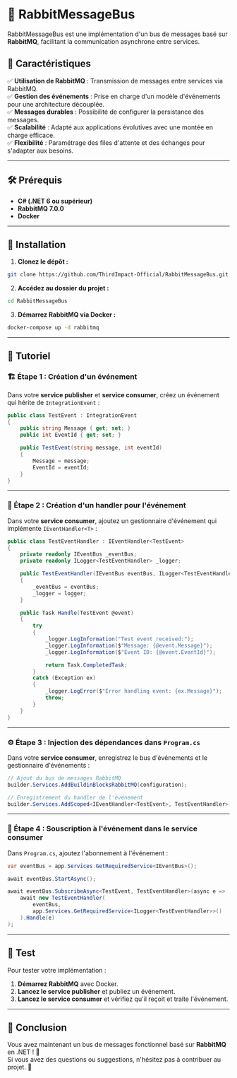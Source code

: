 # 🐇 RabbitMessageBus

RabbitMessageBus est une implémentation d'un bus de messages basé sur **RabbitMQ**, facilitant la communication asynchrone entre services.

## 📌 Caractéristiques

✅ **Utilisation de RabbitMQ** : Transmission de messages entre services via RabbitMQ.  
✅ **Gestion des événements** : Prise en charge d'un modèle d'événements pour une architecture découplée.  
✅ **Messages durables** : Possibilité de configurer la persistance des messages.  
✅ **Scalabilité** : Adapté aux applications évolutives avec une montée en charge efficace.  
✅ **Flexibilité** : Paramétrage des files d'attente et des échanges pour s'adapter aux besoins.  

---

## 🛠️ Prérequis

- **C# (.NET 6 ou supérieur)**
- **RabbitMQ 7.0.0**
- **Docker**

---

## 🚀 Installation

1. **Clonez le dépôt :**  

```bash
git clone https://github.com/ThirdImpact-Official/RabbitMessageBus.git
```

2. **Accédez au dossier du projet :**  

```bash
cd RabbitMessageBus
```

3. **Démarrez RabbitMQ via Docker :**  

```bash
docker-compose up -d rabbitmq
```

---

## 📖 Tutoriel

### 🏗️ Étape 1 : Création d'un événement  

Dans votre **service publisher** et **service consumer**, créez un événement qui hérite de `IntegrationEvent` :

```csharp
public class TestEvent : IntegrationEvent
{
    public string Message { get; set; }
    public int EventId { get; set; }

    public TestEvent(string message, int eventId)
    {
        Message = message;
        EventId = eventId;
    }
}
```

---

### 🔄 Étape 2 : Création d'un handler pour l'événement  

Dans votre **service consumer**, ajoutez un gestionnaire d'événement qui implémente `IEventHandler<T>` :

```csharp
public class TestEventHandler : IEventHandler<TestEvent>
{
    private readonly IEventBus _eventBus;
    private readonly ILogger<TestEventHandler> _logger;

    public TestEventHandler(IEventBus eventBus, ILogger<TestEventHandler> logger)
    {
        _eventBus = eventBus;
        _logger = logger;
    }

    public Task Handle(TestEvent @event)
    {
        try
        {
            _logger.LogInformation("Test event received:");
            _logger.LogInformation($"Message: {@event.Message}");
            _logger.LogInformation($"Event ID: {@event.EventId}");

            return Task.CompletedTask;
        }
        catch (Exception ex)
        {
            _logger.LogError($"Error handling event: {ex.Message}");
            throw;
        }
    }
}
```

---

### ⚙️ Étape 3 : Injection des dépendances dans `Program.cs`  

Dans votre **service consumer**, enregistrez le bus d'événements et le gestionnaire d'événements :

```csharp
// Ajout du bus de messages RabbitMQ
builder.Services.AddBuildinBlocksRabbitMQ(configuration);

// Enregistrement du handler de l'événement
builder.Services.AddScoped<IEventHandler<TestEvent>, TestEventHandler>();
```

---

### 📡 Étape 4 : Souscription à l'événement dans le service consumer  

Dans `Program.cs`, ajoutez l'abonnement à l'événement :

```csharp
var eventBus = app.Services.GetRequiredService<IEventBus>();

await eventBus.StartAsync();

await eventBus.SubscribeAsync<TestEvent, TestEventHandler>(async e =>
    await new TestEventHandler(
        eventBus,
        app.Services.GetRequiredService<ILogger<TestEventHandler>>()
    ).Handle(e)
);
```

---

## 🧪 Test  

Pour tester votre implémentation :

1. **Démarrez RabbitMQ** avec Docker.
2. **Lancez le service publisher** et publiez un événement.
3. **Lancez le service consumer** et vérifiez qu'il reçoit et traite l'événement.

---

## 🎯 Conclusion  

Vous avez maintenant un bus de messages fonctionnel basé sur **RabbitMQ** en .NET ! 🎉  
Si vous avez des questions ou suggestions, n'hésitez pas à contribuer au projet. 🚀

